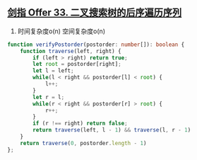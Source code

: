 ## [剑指 Offer 33. 二叉搜索树的后序遍历序列](https://leetcode.cn/problems/er-cha-sou-suo-shu-de-hou-xu-bian-li-xu-lie-lcof/)

1. 时间复杂度o(n) 空间复杂度o(n)
```ts
function verifyPostorder(postorder: number[]): boolean {
    function traverse(left, right) {
        if (left > right) return true;
        let root = postorder[right];
        let l = left;
        while(l < right && postorder[l] < root) {
            l++;
        }
        let r = l;
        while(r < right && postorder[r] > root) {
            r++;
        }
        if (r !== right) return false;
        return traverse(left, l - 1) && traverse(l, r - 1)
    }
    return traverse(0, postorder.length - 1)
};
```